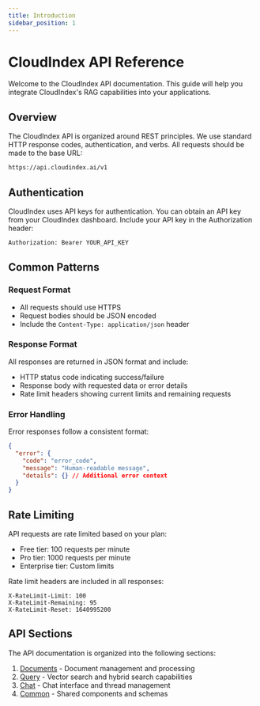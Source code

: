 ```yaml
---
title: Introduction
sidebar_position: 1
---
```


# CloudIndex API Reference

Welcome to the CloudIndex API documentation. This guide will help you integrate CloudIndex's RAG capabilities into your applications.

## Overview

The CloudIndex API is organized around REST principles. We use standard HTTP response codes, authentication, and verbs. All requests should be made to the base URL:

```bash
https://api.cloudindex.ai/v1
```

## Authentication

CloudIndex uses API keys for authentication. You can obtain an API key from your CloudIndex dashboard. Include your API key in the Authorization header:

```bash
Authorization: Bearer YOUR_API_KEY
```

## Common Patterns

### Request Format
- All requests should use HTTPS
- Request bodies should be JSON encoded
- Include the `Content-Type: application/json` header

### Response Format
All responses are returned in JSON format and include:
- HTTP status code indicating success/failure
- Response body with requested data or error details
- Rate limit headers showing current limits and remaining requests

### Error Handling
Error responses follow a consistent format:
```json
{
  "error": {
    "code": "error_code",
    "message": "Human-readable message",
    "details": {} // Additional error context
  }
}
```

## Rate Limiting

API requests are rate limited based on your plan:
- Free tier: 100 requests per minute
- Pro tier: 1000 requests per minute
- Enterprise tier: Custom limits

Rate limit headers are included in all responses:
```
X-RateLimit-Limit: 100
X-RateLimit-Remaining: 95
X-RateLimit-Reset: 1640995200
```

## API Sections

The API documentation is organized into the following sections:

1. [Documents](/api-reference/documents/overview) - Document management and processing
2. [Query](/api-reference/query/overview) - Vector search and hybrid search capabilities
3. [Chat](/api-reference/chat/overview) - Chat interface and thread management
4. [Common](/api-reference/common/schemas) - Shared components and schemas

